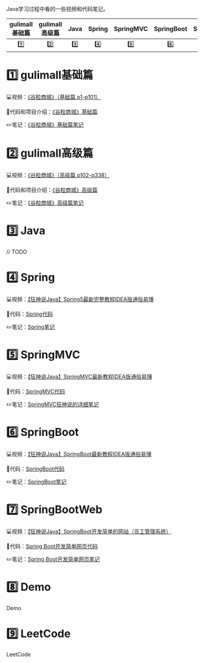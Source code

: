 Java学习过程中看的一些视频和代码笔记。

| gulimall 基础篇 | gulimall 高级篇 | Java | Spring | SpringMVC | SpringBoot | SpringBootWeb | Demo | LeetCode |
| :---: | :----: | :---: | :----: | :----: | :----: | :----: | :----: | :----: |
| [:one:](#one-gulimall基础篇) | [:two:](#two-gulimall高级篇) | [:three:](#three-Java) |[:four:](#four-Spring)|[:five:](#five-SpringMVC) |[:six:](#six-SpringBoot)| [:seven:](#seven-SpringBootWeb) |[:eight:](#eight-Demo) |[:nine:](#nine-LeetCode) |



# :one: gulimall基础篇
💻视频：[《谷粒商城》（基础篇 p1-p101）](https://www.bilibili.com/video/BV1np4y1C7Yf?from=search&seid=16203509345606998220)

📖代码和项目介绍：[《谷粒商城》基础篇](https://github.com/TanaStudy/Java-Study/tree/master/gulimall%E5%9F%BA%E7%A1%80%E7%AF%87)

✏️笔记：[《谷粒商城》基础篇笔记](https://github.com/TanaStudy/Java-Study/blob/master/gulimall%E5%9F%BA%E7%A1%80%E7%AF%87/docs/%E8%B0%B7%E7%B2%92%E5%95%86%E5%9F%8E%E2%80%94%E5%88%86%E5%B8%83%E5%BC%8F%E5%9F%BA%E7%A1%80.md)

# :two: gulimall高级篇
💻视频：[《谷粒商城》（高级篇 p102-p338）](https://www.bilibili.com/video/BV1np4y1C7Yf?from=search&seid=16203509345606998220)

📖代码和项目介绍：[《谷粒商城》高级篇](https://github.com/TanaStudy/Java-Study/tree/master/2.%20gulimall%E9%AB%98%E7%BA%A7%E7%AF%87)

✏️笔记：[《谷粒商城》高级篇笔记](https://github.com/TanaStudy/Java-Study/blob/master/2.%20gulimall%E9%AB%98%E7%BA%A7%E7%AF%87/docs/%E8%B0%B7%E7%B2%92%E5%95%86%E5%9F%8E%E2%80%94%E5%88%86%E5%B8%83%E5%BC%8F%E9%AB%98%E7%BA%A7.md)

# :three: Java

// TODO


# :four: Spring

💻视频：[【狂神说Java】Spring5最新完整教程IDEA版通俗易懂](https://www.bilibili.com/video/BV1WE411d7Dv?from=search&seid=10874099015421652957&spm_id_from=333.337.0.0)

📖代码：[Spring代码](https://github.com/TanaStudy/Java-Study/tree/master/1-Spring)

✏️笔记：[Spring笔记](https://github.com/TanaStudy/Java-Study/blob/master/1-Spring/README.md)

# :five: SpringMVC

💻视频：[【狂神说Java】SpringMVC最新教程IDEA版通俗易懂](https://www.bilibili.com/video/BV1aE41167Tu)

📖代码：[SpringMVC代码](https://github.com/TanaStudy/Java-Study/tree/master/5.%20SpringMVC)

✏️笔记：[SpringMVC狂神说的详细笔记](https://blog.csdn.net/xiangminlu/article/details/105680357)

# :six: SpringBoot

💻视频：[【狂神说Java】SpringBoot最新教程IDEA版通俗易懂](https://www.bilibili.com/video/BV1PE411i7CV?from=search&seid=673203727658245324&spm_id_from=333.337.0.0)

📖代码：[SpringBoot代码](https://github.com/TanaStudy/Java-Study/tree/master/2-SpringBoot)

✏️笔记：[SpringBoot笔记](https://github.com/TanaStudy/Java-Study/tree/master/2-SpringBoot/SpringBoot%E8%AF%BE%E5%A0%82%E7%AC%94%E8%AE%B0)

# :seven: SpringBootWeb

💻视频：[【狂神说Java】SpringBoot开发简单的网站（员工管理系统）](https://www.bilibili.com/video/BV19E411v7Ty?spm_id_from=333.999.0.0)

📖代码：[Spring Boot开发简单网页代码](https://github.com/TanaStudy/Java-Study/tree/master/3-SpringBootWeb)

✏️笔记：[Spring Boot开发简单网页笔记](https://blog.csdn.net/weixin_43901865/article/details/116596476)

# :eight: Demo

Demo

# :nine: LeetCode

LeetCode
